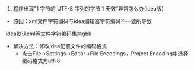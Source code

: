 1. 程序出现"1 字节的 UTF-8 序列的字节 1 无效"异常怎么办(idea版)

- 原因：xml文件字符编码与idea编辑器字符编码不一致所导致

​				idea默认xml等文件字符编码集为gbk

- 解决方法：修改idea配置文件的编码格式
  - 点击File->Settings->Editor->File Encodings，Project Encoding中选择编码格式为utf-8

